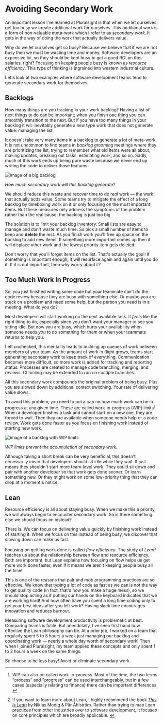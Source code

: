 # Avoiding Secondary Work

An important lesson I've learned at Pluralsight is that when we let ourselves get too busy we create additional work for ourselves.
This additional work is a form of non-valuable meta-work which I refer to as _secondary work_.
It gets in the way of doing the work that actually delivers value.

Why do we let ourselves get so busy?
Because we believe that if we are not busy then we must be wasting time and money.
Software developers are an expensive lot, so they should be kept busy to get a good ROI on their salaries, right?
Focusing on keeping people busy is known as _resource efficiency_.
This type of thinking is ingrained into western industrial culture.

Let's look at two examples where software development teams tend to generate secondary work for themselves.


## Backlogs

How many things are you tracking in your work backlog?
Having a list of next things to do can be important; when you finish one thing you can smoothly transition to the next.
But if you have too many things in your backlog it will inevitably generate a new type work that does not generate value: managing the list.

It doesn't take very many items in a backlog to generate a lot of meta-work.
It is not uncommon to find teams in _backlog grooming_ meetings where they are prioritizing the list,
trying to remember what old items were all about, making updates, breaking out tasks, estimating work, and so on.
Sadly, much of this work ends up being pure waste because we never end up writing the code to deliver those features.

<div class="blog-image">

![image of a big backlog](../img/big-backlog.png)

_How much secondary work will this backlog generate?_

</div>

We should reduce this waste and recover time to do _real_ work &mdash; the work that actually adds value.
Some teams try to mitigate the effect of a long backlog by timeboxing work on it or only focusing on the most important items.
But these measures only address the symptoms of the problem rather than the real cause: the backlog is just too big.

The solution is to limit your backlog inventory.
Small lists are easy to manage and don't waste much time.
So pick a small number of items to keep and **delete** the rest.
As you finish work you'll free up space on the backlog to add new items.
If something more important comes up then it will displace other work and the lowest priority item gets deleted.

Don't worry that you'll forget items on the list.
That's actually the goal!
If something is important enough, it will resurface again and again until you do it.
If it is not important, then why worry about it?


## Too Much Work In Progress

So, you just finished writing some code but your teammate can't do the code review because they are busy with something else.
Or maybe you are stuck on a problem and need some help, but the person you need is in a meeting.
What do you do?

Most developers will start working on the next available task.
It _feels_ like the right thing to do, especially since you don't want your manager to see you sitting idle.
But now you are busy, which hurts your availability when someone needs _you_ to do something for them or when your teammate returns to help you.

Left unchecked, this mentality leads to building up queues of work between members of your team.
As the amount of work in flight grows, teams start generating secondary work to keep track of everything.
Communication becomes more difficult, so more work is added for tracking and reporting status.
Processes are created to manage code branching, merging, and reviews.
CI tooling may be extended to run on multiple branches.

All this secondary work compounds the original problem of being busy.
Plus you are slowed down by additional context switching.
Your rate of delivering value slows.

<a name="reference_1"></a>
To avoid this problem, you need to put a cap on how much work can be in progress at any given time.
These are called work-in-progress (WIP) limits<sup>[1](#footnote_1)</sup>.
When a developer finishes a task and cannot start on a new one, they are forced to wait.
Then they are available when someone needs help or a code review.
Work gets done faster as you focus on finishing work instead of starting new work.

<div class="blog-image">

![image of a backlog with WIP limits](../img/backlog-with-wip-limits.png)

_WIP limits prevent the accumulation of secondary work._

</div>

Although taking a short break can be very beneficial,
this doesn't necessarily mean that developers should sit idle while they wait.
It just means they shouldn't start more team-level work.
They could sit down and pair with another developer so that work gets done sooner.
Or learn something new.
Or they might work on some low-priority thing that they can drop at a moment's notice.


## Lean

Resource efficiency is all about staying busy.
When we make this a priority, we will always begin to encounter secondary work.
So is there something else we should focus on instead?

There is. We can focus on delivering value quickly by finishing work instead of starting it.
When we focus on this instead of being busy, we discover that slowing down can make us fast.

<a name="reference_2"></a>
Focusing on getting work done is called _flow efficiency_.
The study of _Lean_<sup>[2](#footnote_2)</sup> teaches us about the relationship between flow and resource efficiency.
Both are important, but Lean explains how focusing on flow helps us get more work done faster, even if it means we aren't keeping people busy all the time!

This is one of the reasons that pair and mob programming practices are so effective.
We know that typing a lot of code as fast as we can is not the way to get quality code (in fact, that's how you make a huge mess), so we should stop acting as if putting our hands on the keyboard indicates that we are working hard!
And how often have you spent a long time coding only to get your best ideas after you left work?
Having slack time encourages innovation and reduces burnout.

Measuring software development productivity is problematic at best.
Comparing teams is futile.
But anecdotally, I've seen first hand how effective the Lean philosophy can be.
At a prior job, I worked on a team that regularly spent 5 to 8 hours a week just managing our backlog and coordinating work
&mdash; nearly a whole day worth of secondary work!
Then when I joined Pluralsight, my team applied these concepts and only spent 1 to 2 hours a week on the same things.

So choose to be less busy!
Avoid or eliminate secondary work.

---

<div class="footnotes">
<ol>
<a name="footnote_1"></a>
<li>

WIP can also be called work-in-process.
Most of the time, the two terms "process" and "progress" can be used interchangeably,
but in a few cases (especially relating to finance) there can be important differences. [↩](#reference_1)

</li>
<a name="footnote_2"></a>
<li>

If you want to learn more about Lean, I highly recommend the book [_This is Lean_](https://thisislean.com/) by Niklas Modig &amp; Pär Åhlström.
Rather than trying to map Lean practices from other industries over to software development,
it focuses on core principles which are broadly applicable. [↩](#reference_2)

</li>
</ol>
</div>
